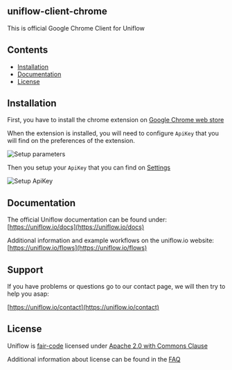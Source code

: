 uniflow-client-chrome
---------------------

This is official Google Chrome Client for Uniflow

## Contents

- [Installation](#installation)
- [Documentation](#documentation)
- [License](#license)

## Installation

First, you have to install the chrome extension on [Google Chrome web store](https://chrome.google.com/webstore/detail/uniflow-client/addfkelofconemofddhmmdgdiolnhppl)

When the extension is installed, you will need to configure `ApiKey` that you will find on the preferences of the extension.

![Setup parameters](https://github.com/uniflow-io/uniflow/raw/master/library/uniflow-client-chrome/images/install_setup_parameters.png)

Then you setup your `ApiKey` that you can find on [Settings](https://uniflow.io/settings)

![Setup ApiKey](https://github.com/uniflow-io/uniflow/raw/master/library/uniflow-client-chrome/images/install_setup_api_key.png)

## Documentation

The official Uniflow documentation can be found under: [https://uniflow.io/docs](https://uniflow.io/docs)

Additional information and example workflows on the uniflow.io website: [https://uniflow.io/flows](https://uniflow.io/flows)


## Support

If you have problems or questions go to our contact page, we will then try to help you asap:

[https://uniflow.io/contact](https://uniflow.io/contact)

## License

Uniflow is [fair-code](http://faircode.io) licensed under [Apache 2.0 with Commons Clause](https://github.com/uniflow-io/uniflow/blob/main/LICENSE.md)

Additional information about license can be found in the [FAQ](https://uniflow.io/docs/faq#which-license-does-uniflow-use)
